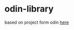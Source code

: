 # odin-library
based on project form odin [here](https://www.theodinproject.com/lessons/node-path-javascript-library)
